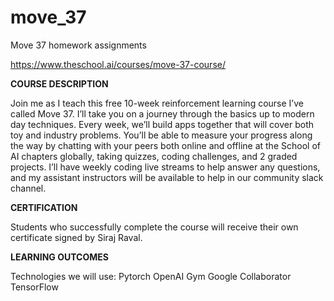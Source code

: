 # move_37
Move 37 homework assignments

https://www.theschool.ai/courses/move-37-course/

**COURSE DESCRIPTION**

Join me as I teach this free 10-week reinforcement learning course I’ve called Move 37. I’ll take you on a journey through the basics up to modern day techniques. Every week, we’ll build apps together that will cover both toy and industry problems. You’ll be able to measure your progress along the way by chatting with your peers both online and offline at the School of AI chapters globally, taking quizzes, coding challenges, and 2 graded projects. I’ll have weekly coding live streams to help answer any questions, and my assistant instructors will be available to help in our community slack channel.

**CERTIFICATION**

Students who successfully complete the course will receive their own certificate signed by Siraj Raval.

**LEARNING OUTCOMES**

Technologies we will use:
Pytorch
OpenAI Gym
Google Collaborator
TensorFlow
